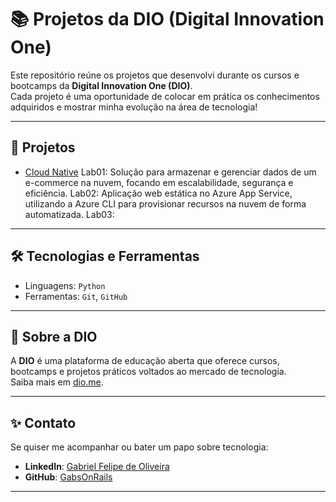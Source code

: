 # 📚 Projetos da DIO (Digital Innovation One)

Este repositório reúne os projetos que desenvolvi durante os cursos e bootcamps da **Digital Innovation One (DIO)**.  
Cada projeto é uma oportunidade de colocar em prática os conhecimentos adquiridos e mostrar minha evolução na área de tecnologia!

---

## 🚀 Projetos

- [Cloud Native](dio_cloud_native)
Lab01: Solução para armazenar e gerenciar dados de um e-commerce na nuvem, focando em escalabilidade, segurança e eficiência.
Lab02: Aplicação web estática no Azure App Service, utilizando a Azure CLI para provisionar recursos na nuvem de forma automatizada.
Lab03: 


---

## 🛠️ Tecnologias e Ferramentas

- Linguagens:  `Python`
- Ferramentas: `Git`, `GitHub`

---

## 📖 Sobre a DIO

A **DIO** é uma plataforma de educação aberta que oferece cursos, bootcamps e projetos práticos voltados ao mercado de tecnologia.  
Saiba mais em [dio.me](https://www.dio.me/).

---

## ✨ Contato

Se quiser me acompanhar ou bater um papo sobre tecnologia:

- **LinkedIn**: [Gabriel Felipe de Oliveira](https://www.linkedin.com/in/gabrielfelipedeoliveira/)
- **GitHub**: [GabsOnRails](https://github.com/GabsOnRails)

---
